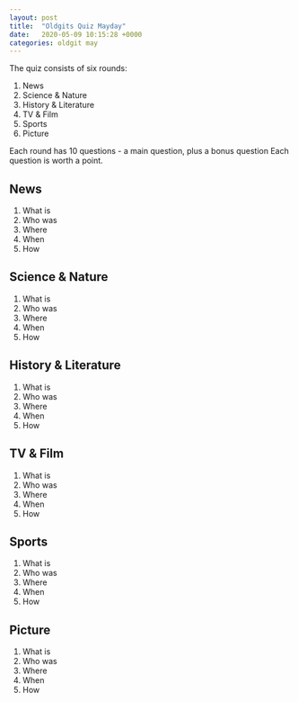 ```yaml
---
layout: post
title:  "Oldgits Quiz Mayday"
date:   2020-05-09 10:15:28 +0000
categories: oldgit may
---
```

The quiz consists of six rounds:

1. News
1. Science & Nature
1. History & Literature
1. TV & Film
1. Sports
1. Picture

Each round has 10 questions - a main question, plus a bonus question
Each question is worth a point.

## News

1. What is
1. Who was 
1. Where
1. When
1. How


## Science & Nature

1. What is
1. Who was 
1. Where
1. When
1. How

## History & Literature

1. What is
1. Who was 
1. Where
1. When
1. How

## TV & Film

1. What is
1. Who was 
1. Where
1. When
1. How

## Sports

1. What is
1. Who was 
1. Where
1. When
1. How

## Picture

1. What is
1. Who was 
1. Where
1. When
1. How

